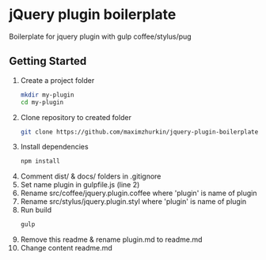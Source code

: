 # jQuery plugin boilerplate
Boilerplate for jquery plugin with gulp coffee/stylus/pug

## Getting Started
1) Create a project folder
	```sh
	mkdir my-plugin
	cd my-plugin
	```
2) Clone repository to created folder
    ```sh
    git clone https://github.com/maximzhurkin/jquery-plugin-boilerplate.git . && rm -rf .git
    ```
3) Install dependencies
	```sh
	npm install
	```
4) Comment dist/ & docs/ folders in .gitignore
5) Set name plugin in gulpfile.js (line 2)
6) Rename src/coffee/jquery.plugin.coffee where 'plugin' is name of plugin
7) Rename src/stylus/jquery.plugin.styl where 'plugin' is name of plugin
8) Run build
	```sh
	gulp
	```
9) Remove this readme & rename plugin.md to readme.md
10) Change content readme.md
